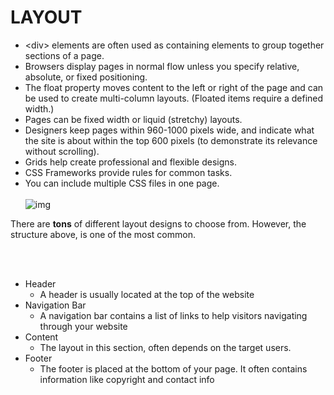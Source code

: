 # LAYOUT

- \<div> elements are often used as containing elements to group together sections of a page.
- Browsers display pages in normal flow unless you specify relative, absolute, or fixed positioning.
- The float property moves content to the left or right of the page and can be used to create multi-column layouts. (Floated items require a defined width.)
- Pages can be fixed width or liquid (stretchy) layouts.
- Designers keep pages within 960-1000 pixels wide, and indicate what the site is about within the top 600 pixels (to demonstrate its relevance without scrolling).
- Grids help create professional and flexible designs.
- CSS Frameworks provide rules for common tasks.
- You can include multiple CSS files in one page.
  <br><br>
  ![img](https://th.bing.com/th/id/R9369be43ae1eaac13467a6b6cdaf7233?rik=1lgsbL%2fNCtX4DA&riu=http%3a%2f%2fm5designstudio.com%2fwp-content%2fuploads%2f2013%2f02%2fcss-layout-using-floats.png&ehk=18wVKcDIjjsmSTNLuOUNjmVd3ERrYipGxmjXa1ocSoA%3d&risl=&pid=ImgRaw)

There are **tons** of different layout designs to choose from. However, the structure above, is one of the most common.

<br><br>

- Header
  - A header is usually located at the top of the website
- Navigation Bar
  - A navigation bar contains a list of links to help visitors navigating through your website
- Content
  - The layout in this section, often depends on the target users.
- Footer
  - The footer is placed at the bottom of your page. It often contains information like copyright and contact info

<br><br>
